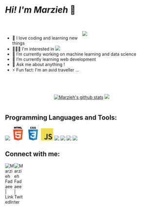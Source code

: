 # ***Hi! I'm Marzieh*** 👋

<br/>
<br/>

  <img align="right" width="250" src="https://user-images.githubusercontent.com/87442098/142252711-30f6b514-1a52-4792-8857-487de0f4ee92.png">

  <ul>
    <li>🤩 I love coding and learning new things</li>
    <li>👨🏼‍💻 I'm interested in <img src="https://user-images.githubusercontent.com/87442098/142243173-7d914f29-c95f-4766-85e5-fba74543a7de.png" width="20"></li>
    <li>🔭 I’m currently working on machine learning and data science</li>
    <li>🌱 I’m currently learning web development</li>
    <li>💬 Ask me about anything !</li>
    <li>⚡ Fun fact: I'm an avid traveller ...</li>
  </ul>

<br/>
<br/>
<br/>

<div align="center">
  <a href="https://github.com/marzfd/github-readme-stats"><img height="140" src="https://github-readme-stats.vercel.app/api?username=marzfd&show_icons=true&theme=ayu-mirage&hide_border=true&hide=prs,contribs" alt="Marzieh's github stats" /></a>
  <a href="https://github.com/marzfad/github-readme-stats"><img height="140" src="https://github-readme-stats.vercel.app/api/top-langs/?username=marzfd&layout=compact&theme=ayu-mirage&hide_border=true" /></a>
</div>

<br/>

## Programming Languages and Tools:

<p>
  <img height="40" src="https://user-images.githubusercontent.com/87442098/142243173-7d914f29-c95f-4766-85e5-fba74543a7de.png">
  <img height="45" src="https://raw.githubusercontent.com/github/explore/80688e429a7d4ef2fca1e82350fe8e3517d3494d/topics/html/html.png">
  <img height="45" src="https://raw.githubusercontent.com/github/explore/5c058a388828bb5fde0bcafd4bc867b5bb3f26f3/topics/css/css.png">
  <img height="40" src="https://raw.githubusercontent.com/github/explore/80688e429a7d4ef2fca1e82350fe8e3517d3494d/topics/javascript/javascript.png">
  <img height="45" src="https://user-images.githubusercontent.com/87442098/142242147-4668ddde-dddb-4dde-a2c7-8adc52b426c2.png">
  <img height="50" src="https://user-images.githubusercontent.com/87442098/142239945-25a924a9-d9f9-4972-aa07-54d90322fced.jpg">
  <img height="40" src="https://user-images.githubusercontent.com/87442098/142246062-a3c7472a-9051-4854-b259-04b27923d681.png">
  <img height="40" src="https://user-images.githubusercontent.com/87442098/142246406-00f36e2a-8ce7-46ba-a25e-47d422bf6474.png">

</p>


## Connect with me:

<a href="https://www.linkedin.com/in/marzieh-fadaee-30184544/">
  <img align="left" width="30" alt="Marzieh Fadaee | LinkedIn" width="22px" src="https://cdn.jsdelivr.net/npm/simple-icons@v3/icons/linkedin.svg"/>
</a>
<a href="https://twitter.com/fadaee_marzieh">
  <img align="left" width="30" alt="Marzieh Fadaee | Twitter" width="22px" src="https://cdn.jsdelivr.net/npm/simple-icons@v3/icons/twitter.svg"/>
</a>
